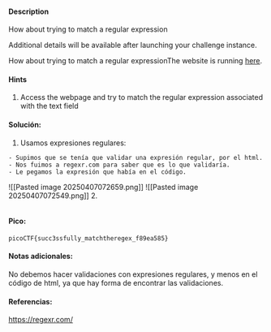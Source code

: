 
#### Description
How about trying to match a regular expression

Additional details will be available after launching your challenge instance.

How about trying to match a regular expressionThe website is running [here](http://saturn.picoctf.net:56316/).
#### Hints 
1. Access the webpage and try to match the regular expression associated with the text field


#### Solución:

1. Usamos expresiones regulares:

````
- Supimos que se tenía que validar una expresión regular, por el html.
- Nos fuimos a regexr.com para saber que es lo que validaría.
- Le pegamos la expresión que había en el código.
`````
![[Pasted image 20250407072659.png]]
![[Pasted image 20250407072549.png]]
2.

````

`````


#### Pico:
`picoCTF{succ3ssfully_matchtheregex_f89ea585}`


#### Notas adicionales:
No debemos hacer validaciones con expresiones regulares, y menos en el código de html, ya que hay forma de encontrar las validaciones.

#### Referencias:
https://regexr.com/


